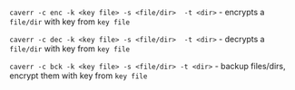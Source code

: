 
`caverr -c enc -k <key file> -s <file/dir>  -t <dir>` - encrypts a `file/dir` with key from `key file`

`caverr -c dec -k <key file> -s <file/dir>  -t <dir>` - decrypts a `file/dir` with key from `key file`

`caverr -c bck -k <key file> -s <file/dir> -t <dir>` - backup files/dirs, encrypt them with key from `key file`

